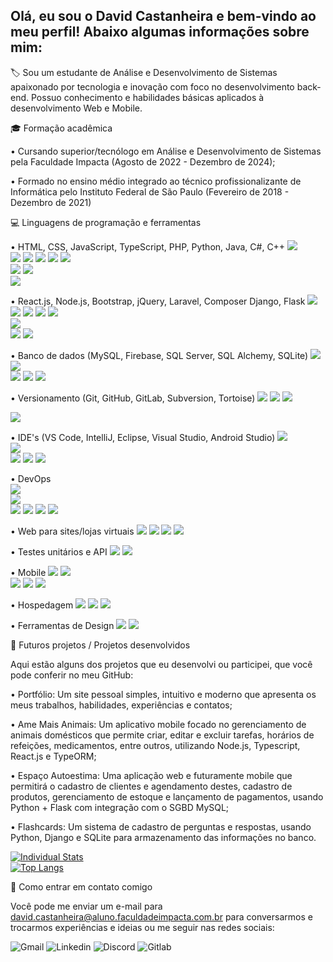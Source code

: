 ## Olá, eu sou o David Castanheira e bem-vindo ao meu perfil! Abaixo algumas informações sobre mim:
🏷️ Sou um estudante de Análise e Desenvolvimento de Sistemas apaixonado por tecnologia e inovação com foco no desenvolvimento back-end. Possuo conhecimento e habilidades básicas aplicados à desenvolvimento Web e Mobile.

🎓 Formação acadêmica

•  Cursando superior/tecnólogo em Análise e Desenvolvimento de Sistemas pela Faculdade Impacta (Agosto de 2022 - Dezembro de 2024);

•  Formado no ensino médio integrado ao técnico profissionalizante de Informática pelo Instituto Federal de São Paulo (Fevereiro de 2018 - Dezembro de 2021)

💻 Linguagens de programação e ferramentas

•  HTML, CSS, JavaScript, TypeScript, PHP, Python, Java, C#, C++
<img src="https://cdn.jsdelivr.net/gh/devicons/devicon@latest/icons/html5/html5-original.svg" />  
<img src="https://cdn.jsdelivr.net/gh/devicons/devicon@latest/icons/css3/css3-original.svg" /> 
<img src="https://cdn.jsdelivr.net/gh/devicons/devicon@latest/icons/javascript/javascript-original.svg" />
<img src="https://cdn.jsdelivr.net/gh/devicons/devicon@latest/icons/typescript/typescript-original.svg" />
<img src="https://cdn.jsdelivr.net/gh/devicons/devicon@latest/icons/php/php-original.svg" />
<img src="https://cdn.jsdelivr.net/gh/devicons/devicon@latest/icons/python/python-original.svg" />  
<img src="https://cdn.jsdelivr.net/gh/devicons/devicon@latest/icons/java/java-original.svg" />
<img src="https://cdn.jsdelivr.net/gh/devicons/devicon@latest/icons/csharp/csharp-original.svg" />    
<img src="https://cdn.jsdelivr.net/gh/devicons/devicon@latest/icons/cplusplus/cplusplus-original.svg" />
          
•  React.js, Node.js, Bootstrap, jQuery, Laravel, Composer Django, Flask
<img src="https://cdn.jsdelivr.net/gh/devicons/devicon@latest/icons/react/react-original.svg" />
<img src="https://cdn.jsdelivr.net/gh/devicons/devicon@latest/icons/nodejs/nodejs-original-wordmark.svg" /> 
<img src="https://cdn.jsdelivr.net/gh/devicons/devicon@latest/icons/bootstrap/bootstrap-original-wordmark.svg" />
<img src="https://cdn.jsdelivr.net/gh/devicons/devicon@latest/icons/jquery/jquery-original.svg" />
<img src="https://cdn.jsdelivr.net/gh/devicons/devicon@latest/icons/laravel/laravel-original.svg" />   
<img src="https://cdn.jsdelivr.net/gh/devicons/devicon@latest/icons/composer/composer-original.svg" />     
<img src="https://cdn.jsdelivr.net/gh/devicons/devicon@latest/icons/django/django-plain.svg" />
<img src="https://cdn.jsdelivr.net/gh/devicons/devicon@latest/icons/flask/flask-original-wordmark.svg" />

• Banco de dados (MySQL, Firebase, SQL Server, SQL Alchemy, SQLite)
<img src="https://cdn.jsdelivr.net/gh/devicons/devicon@latest/icons/firebase/firebase-original-wordmark.svg" />
<img src="https://cdn.jsdelivr.net/gh/devicons/devicon@latest/icons/mysql/mysql-original.svg" />     
<img src="https://cdn.jsdelivr.net/gh/devicons/devicon@latest/icons/microsoftsqlserver/microsoftsqlserver-plain-wordmark.svg" />
<img src="https://cdn.jsdelivr.net/gh/devicons/devicon@latest/icons/sqlalchemy/sqlalchemy-plain-wordmark.svg" />
<img src="https://cdn.jsdelivr.net/gh/devicons/devicon@latest/icons/sqlite/sqlite-original-wordmark.svg" />

• Versionamento (Git, GitHub, GitLab, Subversion, Tortoise) 
<img src="https://cdn.jsdelivr.net/gh/devicons/devicon@latest/icons/git/git-original.svg" />
<img src="https://cdn.jsdelivr.net/gh/devicons/devicon@latest/icons/github/github-original.svg" />
<img src="https://cdn.jsdelivr.net/gh/devicons/devicon@latest/icons/gitlab/gitlab-original.svg" />

<img src="https://cdn.jsdelivr.net/gh/devicons/devicon@latest/icons/tortoisegit/tortoisegit-original.svg" />
          
• IDE's (VS Code, IntelliJ, Eclipse, Visual Studio, Android Studio)
<img src="https://cdn.jsdelivr.net/gh/devicons/devicon@latest/icons/vscode/vscode-original.svg" />         
<img src="https://cdn.jsdelivr.net/gh/devicons/devicon@latest/icons/intellij/intellij-original.svg" />   
<img src="https://cdn.jsdelivr.net/gh/devicons/devicon@latest/icons/eclipse/eclipse-original.svg" />
<img src="https://cdn.jsdelivr.net/gh/devicons/devicon@latest/icons/visualstudio/visualstudio-original.svg" />
<img src="https://cdn.jsdelivr.net/gh/devicons/devicon@latest/icons/androidstudio/androidstudio-original.svg" />        

• DevOps   
<img src="https://cdn.jsdelivr.net/gh/devicons/devicon@latest/icons/amazonwebservices/amazonwebservices-original-wordmark.svg" />       
<img src="https://cdn.jsdelivr.net/gh/devicons/devicon@latest/icons/docker/docker-original-wordmark.svg" />  
<img src="https://cdn.jsdelivr.net/gh/devicons/devicon@latest/icons/nginx/nginx-original.svg" />
<img src="https://cdn.jsdelivr.net/gh/devicons/devicon@latest/icons/linux/linux-original.svg" />
<img src="https://cdn.jsdelivr.net/gh/devicons/devicon@latest/icons/ubuntu/ubuntu-original-wordmark.svg" />
<img src="https://cdn.jsdelivr.net/gh/devicons/devicon@latest/icons/yaml/yaml-original.svg" />

• Web para sites/lojas virtuais 
<img src="https://cdn.jsdelivr.net/gh/devicons/devicon@latest/icons/woocommerce/woocommerce-original.svg" />
<img src="https://cdn.jsdelivr.net/gh/devicons/devicon@latest/icons/wordpress/wordpress-plain.svg" />
<img src="https://cdn.jsdelivr.net/gh/devicons/devicon@latest/icons/cloudflare/cloudflare-original.svg" />
<img src="https://cdn.jsdelivr.net/gh/devicons/devicon@latest/icons/filezilla/filezilla-original.svg" />
                       
• Testes unitários e API
<img src="https://cdn.jsdelivr.net/gh/devicons/devicon@latest/icons/insomnia/insomnia-original.svg" />
<img src="https://cdn.jsdelivr.net/gh/devicons/devicon@latest/icons/postman/postman-original.svg" />
          
• Mobile
<img src="https://cdn.jsdelivr.net/gh/devicons/devicon@latest/icons/ionic/ionic-original.svg" />
<img src="https://cdn.jsdelivr.net/gh/devicons/devicon@latest/icons/maven/maven-original.svg" />   
<img src="https://cdn.jsdelivr.net/gh/devicons/devicon@latest/icons/gradle/gradle-original.svg" />
<img src="https://cdn.jsdelivr.net/gh/devicons/devicon@latest/icons/jetpackcompose/jetpackcompose-original.svg" />
<img src="https://cdn.jsdelivr.net/gh/devicons/devicon@latest/icons/kotlin/kotlin-original.svg" />

• Hospedagem
<img src="https://cdn.jsdelivr.net/gh/devicons/devicon@latest/icons/digitalocean/digitalocean-original.svg" />
<img src="https://cdn.jsdelivr.net/gh/devicons/devicon@latest/icons/vercel/vercel-original-wordmark.svg" />
<img src="https://cdn.jsdelivr.net/gh/devicons/devicon@latest/icons/railway/railway-original-wordmark.svg" /> 
             
•  Ferramentas de Design
<img src="https://cdn.jsdelivr.net/gh/devicons/devicon@latest/icons/photoshop/photoshop-original.svg" />
<img src="https://cdn.jsdelivr.net/gh/devicons/devicon@latest/icons/figma/figma-original.svg" />
          
🚀 Futuros projetos / Projetos desenvolvidos

Aqui estão alguns dos projetos que eu desenvolvi ou participei, que você pode conferir no meu GitHub:

•  Portfólio: Um site pessoal simples, intuitivo e moderno que apresenta os meus trabalhos, habilidades, experiências e contatos;

•  Ame Mais Animais: Um aplicativo mobile focado no gerenciamento de animais domésticos que permite criar, editar e excluir tarefas, horários de refeições, medicamentos, entre outros, utilizando Node.js, Typescript, React.js e TypeORM;

•  Espaço Autoestima: Uma aplicação web e futuramente mobile que permitirá o cadastro de clientes e agendamento destes, cadastro de produtos, gerenciamento de estoque e lançamento de pagamentos, usando Python + Flask com integração com o SGBD MySQL;

•  Flashcards: Um sistema de cadastro de perguntas e respostas, usando Python, Django e SQLite para armazenamento das informações no banco.

<div style="width: 200px;">
<a href="https://github.com/David-Castanheira/github-readme-stats">
  <img src="https://github-readme-stats.vercel.app/api?username=David-Castanheira&show_icons=true&theme=dark#gh-dark-mode-only" alt="Individual Stats" />
  <img src="https://github-readme-stats.vercel.app/api/top-langs/?username=David-Castanheira&langs_count=8&layout=compact" alt="Top Langs" />
</a>
</div>

📱 Como entrar em contato comigo

Você pode me enviar um e-mail para david.castanheira@aluno.faculdadeimpacta.com.br para conversarmos e trocarmos experiências e ideias ou me seguir nas redes sociais:

![Gmail](https://img.shields.io/badge/Gmail-D14836?style=for-the-badge&logo=gmail&logoColor=white&link=mailto:david.castanheira@aluno.faculdadeimpacta.com.br)
![Linkedin](https://img.shields.io/badge/LinkedIn-0077B5?style=for-the-badge&logo=linkedin&logoColor=white)
![Discord](https://img.shields.io/badge/Discord-7289DA?style=for-the-badge&logo=discord&logoColor=white)
![Gitlab](https://img.shields.io/badge/GitLab-330F63?style=for-the-badge&logo=gitlab&logoColor=white)
